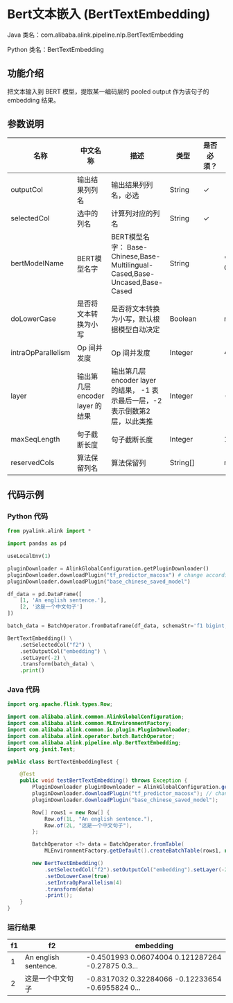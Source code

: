 # Bert文本嵌入 (BertTextEmbedding)
Java 类名：com.alibaba.alink.pipeline.nlp.BertTextEmbedding

Python 类名：BertTextEmbedding


## 功能介绍

把文本输入到 BERT 模型，提取某一编码层的 pooled output 作为该句子的 embedding 结果。

## 参数说明

| 名称 | 中文名称 | 描述 | 类型 | 是否必须？ | 默认值 |
| --- | --- | --- | --- | --- | --- |
| outputCol | 输出结果列列名 | 输出结果列列名，必选 | String | ✓ |  |
| selectedCol | 选中的列名 | 计算列对应的列名 | String | ✓ |  |
| bertModelName | BERT模型名字 | BERT模型名字： Base-Chinese,Base-Multilingual-Cased,Base-Uncased,Base-Cased | String |  | "Base-Chinese" |
| doLowerCase | 是否将文本转换为小写 | 是否将文本转换为小写，默认根据模型自动决定 | Boolean |  | null |
| intraOpParallelism | Op 间并发度 | Op 间并发度 | Integer |  | 4 |
| layer | 输出第几层 encoder layer 的结果 | 输出第几层 encoder layer 的结果， -1 表示最后一层，-2 表示倒数第2层，以此类推 | Integer |  | -1 |
| maxSeqLength | 句子截断长度 | 句子截断长度 | Integer |  | 128 |
| reservedCols | 算法保留列名 | 算法保留列 | String[] |  | null |

## 代码示例
### Python 代码
```python
from pyalink.alink import *

import pandas as pd

useLocalEnv(1)

pluginDownloader = AlinkGlobalConfiguration.getPluginDownloader()
pluginDownloader.downloadPlugin("tf_predictor_macosx") # change according to system type
pluginDownloader.downloadPlugin("base_chinese_saved_model")

df_data = pd.DataFrame([
    [1, 'An english sentence.'],
    [2, '这是一个中文句子']
])

batch_data = BatchOperator.fromDataframe(df_data, schemaStr='f1 bigint, f2 string')

BertTextEmbedding() \
    .setSelectedCol("f2") \
    .setOutputCol("embedding") \
    .setLayer(-2) \
    .transform(batch_data) \
    .print()
```

### Java 代码
```java
import org.apache.flink.types.Row;

import com.alibaba.alink.common.AlinkGlobalConfiguration;
import com.alibaba.alink.common.MLEnvironmentFactory;
import com.alibaba.alink.common.io.plugin.PluginDownloader;
import com.alibaba.alink.operator.batch.BatchOperator;
import com.alibaba.alink.pipeline.nlp.BertTextEmbedding;
import org.junit.Test;

public class BertTextEmbeddingTest {

	@Test
	public void testBertTextEmbedding() throws Exception {
		PluginDownloader pluginDownloader = AlinkGlobalConfiguration.getPluginDownloader();
		pluginDownloader.downloadPlugin("tf_predictor_macosx"); // change according to system type
		pluginDownloader.downloadPlugin("base_chinese_saved_model");

		Row[] rows1 = new Row[] {
			Row.of(1L, "An english sentence."),
			Row.of(2L, "这是一个中文句子"),
		};

		BatchOperator <?> data = BatchOperator.fromTable(
			MLEnvironmentFactory.getDefault().createBatchTable(rows1, new String[] {"f1", "f2"}));

		new BertTextEmbedding()
			.setSelectedCol("f2").setOutputCol("embedding").setLayer(-2)
			.setDoLowerCase(true)
			.setIntraOpParallelism(4)
			.transform(data)
            .print();
	}
}
```

### 运行结果

|f1 |f2 |embedding|
|---|---|---------|
|1|An english sentence.|-0.4501993 0.06074004 0.121287264 -0.27875 0.3...|
|2|这是一个中文句子|-0.8317032 0.32284066 -0.12233654 -0.6955824 0...|
